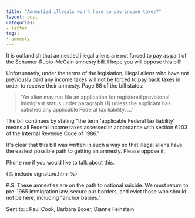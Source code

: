 ```yaml
---
title: "Amnestied illegals won't have to pay income taxes?"
layout: post
categories:
- letter
tags:
- amnesty
---
```


It is outlandish that amnestied illegal aliens are not forced to pay as part of the Schumer-Rubio-McCain amnesty bill. I hope you will oppose this bill!

Unfortunately, under the terms of the legislation, illegal aliens who have not previously paid any income taxes will not be forced to pay back taxes in order to receive their amnesty. Page 68 of the bill states:

> "An alien may not file an application for registered provisional immigrant status under paragraph (1) unless the applicant has satisfied any applicable Federal tax liability. ..."

The bill continues by stating "the term 'applicable Federal tax liability' means all Federal income taxes assessed in accordance with section 6203 of the Internal Revenue Code of 1986."

It's clear that this bill was written in such a way so that illegal aliens have the easiest possible path to getting an amnesty. Please oppose it.

Phone me if you would like to talk about this.

{% include signature.html %}

P.S. These amnesties are on the path to national suicide. We must return to pre-1965 immigration law, secure our borders, and evict those who should not be here, including "anchor babies."

Sent to:
: Paul Cook, Barbara Boxer, Dianne Feinstein
